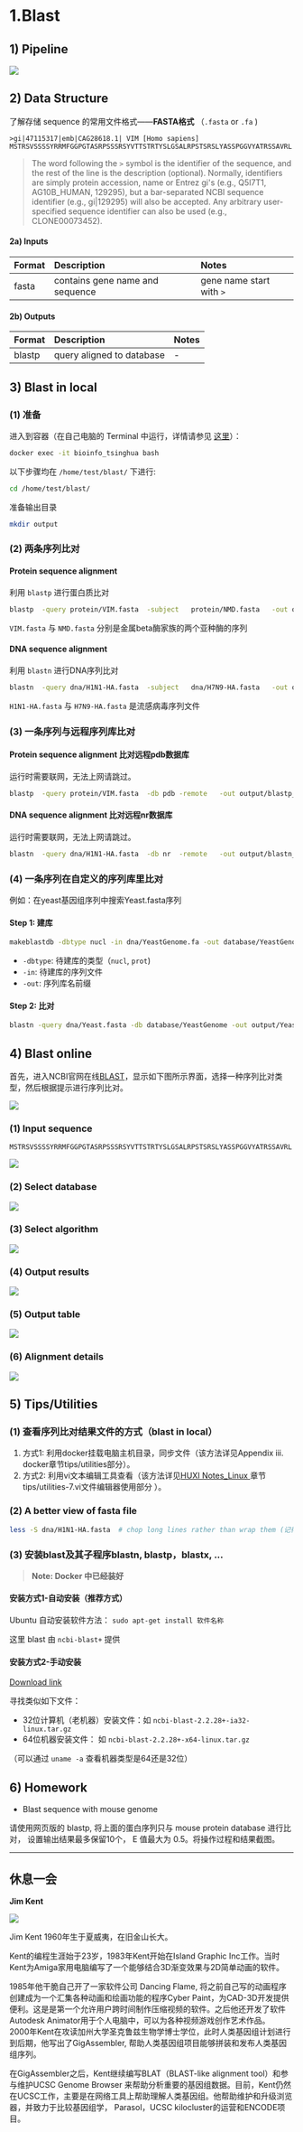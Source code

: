 # 1.Blast

## 1\) Pipeline

![](../.gitbook/assets/blast-pipeline.png)

## 2\) Data Structure

了解存储 sequence 的常用文件格式——**FASTA格式** （`.fasta` or `.fa` \)

```text
>gi|47115317|emb|CAG28618.1| VIM [Homo sapiens]
MSTRSVSSSSYRRMFGGPGTASRPSSSRSYVTTSTRTYSLGSALRPSTSRSLYASSPGGVYATRSSAVRL
```

> The word following the `>` symbol is the identifier of the sequence, and the rest of the line is the description \(optional\). Normally, identifiers are simply protein accession, name or Entrez gi's \(e.g., Q5I7T1, AG10B\_HUMAN, 129295\), but a bar-separated NCBI sequence identifier \(e.g., gi\|129295\) will also be accepted. Any arbitrary user-specified sequence identifier can also be used \(e.g., CLONE00073452\).

#### 2a\) Inputs

| Format | Description | Notes |
| :--- | :--- | :--- |
| fasta | contains gene name and sequence | gene name start with `>` |

#### 2b\) Outputs

| Format | Description | Notes |
| :--- | :--- | :--- |
| blastp | query aligned to database | - |

## 3\) Blast in local

### \(1\) 准备

进入到容器（在自己电脑的 Terminal 中运行，详情请参见 [这里](https://lulab.gitbooks.io/teaching/getting-started.html#use-container)）：

```bash
docker exec -it bioinfo_tsinghua bash
```

以下步骤均在 `/home/test/blast/` 下进行:

```bash
cd /home/test/blast/
```

准备输出目录

```bash
mkdir output
```

### \(2\) 两条序列比对

#### Protein sequence alignment

利用 `blastp` 进行蛋白质比对

```bash
blastp  -query protein/VIM.fasta  -subject   protein/NMD.fasta   -out output/blastp
```

`VIM.fasta` 与 `NMD.fasta` 分别是金属beta酶家族的两个亚种酶的序列

#### DNA sequence alignment

利用 `blastn` 进行DNA序列比对

```bash
blastn  -query dna/H1N1-HA.fasta  -subject   dna/H7N9-HA.fasta   -out output/blastn
```

`H1N1-HA.fasta` 与 `H7N9-HA.fasta` 是流感病毒序列文件

### \(3\) 一条序列与远程序列库比对

#### Protein sequence alignment 比对远程pdb数据库

运行时需要联网，无法上网请跳过。

```bash
blastp  -query protein/VIM.fasta  -db pdb -remote   -out output/blastp_remote
```

#### DNA sequence alignment 比对远程nr数据库

运行时需要联网，无法上网请跳过。

```bash
blastn  -query dna/H1N1-HA.fasta  -db nr  -remote   -out output/blastn_remote
```

### \(4\) 一条序列在自定义的序列库里比对

例如：在yeast基因组序列中搜索Yeast.fasta序列

#### Step 1: 建库

```bash
makeblastdb -dbtype nucl -in dna/YeastGenome.fa -out database/YeastGenome
```

* `-dbtype`: 待建库的类型（`nucl`, `prot`\)
* `-in`: 待建库的序列文件
* `-out`: 序列库名前缀

#### Step 2: 比对

```bash
blastn -query dna/Yeast.fasta -db database/YeastGenome -out output/Yeast.blastn
```

## 4\) Blast online

首先，进入NCBI官网在线[BLAST](https://blast.ncbi.nlm.nih.gov/Blast.cgi)，显示如下图所示界面，选择一种序列比对类型，然后根据提示进行序列比对。

![](../.gitbook/assets/blastweb.png)

### \(1\) Input sequence

```text
MSTRSVSSSSYRRMFGGPGTASRPSSSRSYVTTSTRTYSLGSALRPSTSRSLYASSPGGVYATRSSAVRL
```

![](../.gitbook/assets/blastweb2.png)

### \(2\) Select database

![](../.gitbook/assets/blastweb3.png)

### \(3\) Select algorithm

![](../.gitbook/assets/blastweb4.png)

### \(4\) Output results

![](../.gitbook/assets/blastweb5.png)

### \(5\) Output table

![](../.gitbook/assets/blastweb6.png)

### \(6\) Alignment details

![](../.gitbook/assets/blastweb7.png)

## 5\) Tips/Utilities

### \(1\) 查看序列比对结果文件的方式（blast in local）

1. 方式1: 利用docker挂载电脑主机目录，同步文件（该方法详见Appendix iii. docker章节tips/utilities部分）。  
2. 方式2: 利用vi文本编辑工具查看（该方法详见[HUXI Notes\_Linux ](https://huxi.gitbook.io/bioinformatic-notes/linux)章节tips/utilities-7.vi文件编辑器使用部分 ）。

### \(2\) A better view of fasta file

```bash
less -S dna/H1N1-HA.fasta  # chop long lines rather than wrap them (记得按 q 退出）
```

### \(3\) 安装blast及其子程序blastn, blastp，blastx, ...

> **Note: Docker 中已经装好**

#### 安装方式1-自动安装（推荐方式）

Ubuntu 自动安装软件方法： `sudo apt-get install 软件名称`

这里 blast 由 `ncbi-blast+` 提供

#### 安装方式2-手动安装

[Download link](ftp://ftp.ncbi.nlm.nih.gov/blast/executables/blast+/LATEST/)

寻找类似如下文件：

* 32位计算机（老机器）安装文件：如 `ncbi-blast-2.2.28+-ia32-linux.tar.gz`
* 64位机器安装文件： 如 `ncbi-blast-2.2.28+-x64-linux.tar.gz`

（可以通过 `uname -a` 查看机器类型是64还是32位）

## 6\) Homework

* Blast sequence with mouse genome

请使用网页版的 blastp, 将上面的蛋白序列只与 mouse protein database 进行比对， 设置输出结果最多保留10个， E 值最大为 0.5。将操作过程和结果截图。



---



## 休息一会

**Jim Kent**

![](../.gitbook/assets/jim.png)

Jim Kent 1960年生于夏威夷，在旧金山长大。

Kent的编程生涯始于23岁，1983年Kent开始在Island Graphic Inc工作。当时Kent为Amiga家用电脑编写了一个能够结合3D渐变效果与2D简单动画的软件。

1985年他干脆自己开了一家软件公司 Dancing Flame, 将之前自己写的动画程序创建成为一个汇集各种动画和绘画功能的程序Cyber Paint，为CAD-3D开发提供便利。这是是第一个允许用户跨时间制作压缩视频的软件。之后他还开发了软件Autodesk Animator用于个人电脑中，可以为各种视频游戏创作艺术作品。  
2000年Kent在攻读加州大学圣克鲁兹生物学博士学位，此时人类基因组计划进行到后期，他写出了GigAssembler, 帮助人类基因组项目能够拼装和发布人类基因组序列。

在GigAssembler之后，Kent继续编写BLAT（BLAST-like alignment tool）和参与维护UCSC Genome Browser 来帮助分析重要的基因组数据。目前，Kent仍然在UCSC工作，主要是在网络工具上帮助理解人类基因组。他帮助维护和升级浏览器，并致力于比较基因组学， Parasol，UCSC kilocluster的运营和ENCODE项目。

